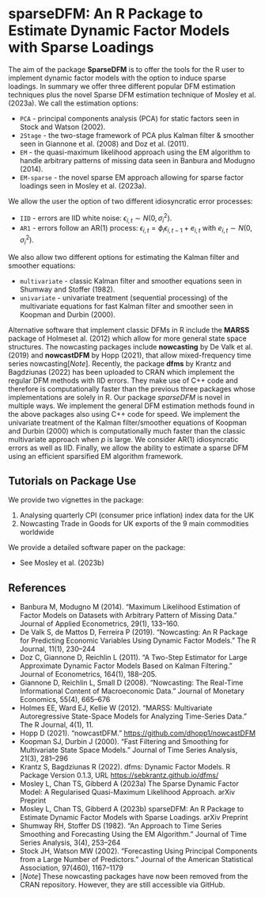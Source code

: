 # sparseDFM: An R Package to Estimate Dynamic Factor Models with Sparse Loadings

The aim of the package **SparseDFM** is to offer the tools for the R user to implement dynamic factor models with the option to induce sparse loadings. In summary we offer three different popular DFM estimation techniques plus the novel Sparse DFM estimation technique of Mosley et al. (2023a). We call the estimation options:

* `PCA` - principal components analysis (PCA) for static factors seen in Stock and Watson (2002). 
* `2Stage` - the two-stage framework of PCA plus Kalman filter \& smoother seen in Giannone et al. (2008) and Doz et al. (2011).
* `EM` - the quasi-maximum likelihood approach using the EM algorithm to handle arbitrary patterns of missing data seen in Banbura and Modugno (2014).
* `EM-sparse` - the novel sparse EM approach allowing for sparse factor loadings seen in Mosley et al. (2023a).

We allow the user the option of two different idiosyncratic error processes:

* `IID` - errors are IID white noise: $\epsilon_{i,t} \sim N(0, \sigma_i^2)$.
* `AR1` - errors follow an AR(1) process: $\epsilon_{i,t} = \phi_i \epsilon_{i,t-1} + e_{i,t}$ with $e_{i,t} \sim N(0,\sigma_i^2)$.

We also allow two different options for estimating the Kalman filter and smoother equations:

* `multivariate` - classic Kalman filter and smoother equations seen in  Shumway and Stoffer (1982).
* `univariate` - univariate treatment (sequential processing) of the multivariate equations for fast Kalman filter and smoother seen in  Koopman and Durbin (2000).

Alternative software that implement classic DFMs in R include the **MARSS** package of Holmeset al. (2012) which allow for more general state space structures. The nowcasting packages include **nowcasting** by  De Valk et al. (2019) and **nowcastDFM** by  Hopp (2021), that allow mixed-frequency time series nowcasting[*Note*]. Recently, the package **dfms** by  Krantz and Bagdziunas (2022) has been uploaded to CRAN which implement the regular DFM methods with IID errors. They make use of C++ code and therefore is computationally faster than the previous three packages whose implementations are solely in R. Our package *sparseDFM* is novel in multiple ways. We implement the general DFM estimation methods found in the above packages also using C++ code for speed. We implement the univariate treatment of the Kalman filter/smoother equations of Koopman and Durbin (2000) which is computationally much faster than the classic multivariate approach when $p$ is large. We consider AR(1) idiosyncratic errors as well as IID. Finally, we allow the ability to estimate a sparse DFM using an efficient sparsified EM algorithm framework.

## Tutorials on Package Use

We provide two vignettes in the package:

1. Analysing quarterly CPI (consumer price inflation) index data for the UK
2. Nowcasting Trade in Goods for UK exports of the 9 main commodities worldwide

We provide a detailed software paper on the package:

* See Mosley et al. (2023b)

## References 
* Banbura M, Modugno M (2014). “Maximum Likelihood Estimation of Factor Models on Datasets with Arbitrary Pattern of Missing Data.” Journal of Applied Econometrics, 29(1), 133–160.
* De Valk S, de Mattos D, Ferreira P (2019). “Nowcasting: An R Package for Predicting Economic Variables Using Dynamic Factor Models.” The R Journal, 11(1), 230–244
* Doz C, Giannone D, Reichlin L (2011). “A Two-Step Estimator for Large Approximate Dynamic Factor Models Based on Kalman Filtering.” Journal of Econometrics, 164(1), 188–205.
* Giannone D, Reichlin L, Small D (2008). “Nowcasting: The Real-Time Informational Content of Macroeconomic Data.” Journal of Monetary Economics, 55(4), 665–676
* Holmes EE, Ward EJ, Kellie W (2012). “MARSS: Multivariate Autoregressive State-Space Models for Analyzing Time-Series Data.” The R Journal, 4(1), 11.
* Hopp D (2021). “nowcastDFM.” https://github.com/dhopp1/nowcastDFM
* Koopman SJ, Durbin J (2000). “Fast Filtering and Smoothing for Multivariate State Space Models.” Journal of Time Series Analysis, 21(3), 281–296
* Krantz S, Bagdziunas R (2022). dfms: Dynamic Factor Models. R Package Version 0.1.3, URL https://sebkrantz.github.io/dfms/
* Mosley L, Chan TS, Gibberd A (2023a) The Sparse Dynamic Factor Model: A Regularised Quasi-Maximum Likelihood Approach. arXiv Preprint
* Mosley L, Chan TS, Gibberd A (2023b) sparseDFM: An R Package to Estimate Dynamic Factor Models with Sparse Loadings. arXiv Preprint
* Shumway RH, Stoffer DS (1982). “An Approach to Time Series Smoothing and Forecasting Using the EM Algorithm.” Journal of Time Series Analysis, 3(4), 253–264
* Stock JH, Watson MW (2002). “Forecasting Using Principal Components from a Large Number of Predictors.” Journal of the American Statistical Association, 97(460), 1167–1179
* [*Note*] These nowcasting packages have now been removed from the CRAN repository. However, they are still accessible via GitHub.